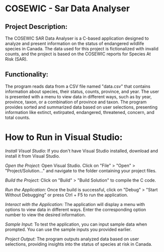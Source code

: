 # COSEWIC - Sar Data Analyser

## Project Description:
The COSEWIC SAR Data Analyser is a C-based application designed to analyze and present information on the status of endangered wildlife species in Canada. 
The data used for this project is fictionalized with invalid counts, and the project is based on the COSEWIC reports for Species At Risk (SAR).

## Functionality:
The program reads data from a CSV file named "data.csv" that contains information about species, their status, counts, province, and year.
The user is presented with a menu to view data in different ways, such as by year, province, taxon, or a combination of province and taxon.
The program provides sorted and summarized data based on user selections, presenting information like extinct, extirpated, endangered, threatened, concern, and total counts.

# How to Run in Visual Studio:
*Install Visual Studio:*
If you don't have Visual Studio installed, download and install it from Visual Studio.

*Open the Project:*
Open Visual Studio.
Click on "File" > "Open" > "Project/Solution..." and navigate to the folder containing your project files.

*Build the Project:*
Click on "Build" > "Build Solution" to compile the C code.

*Run the Application:*
Once the build is successful, click on "Debug" > "Start Without Debugging" or press Ctrl + F5 to run the application.

*Interact with the Application:*
The application will display a menu with options to view data in different ways.
Enter the corresponding option number to view the desired information.

*Sample Input:*
To test the application, you can input sample data when prompted. You can use the sample inputs you provided earlier.

*Project Output:*
The program outputs analyzed data based on user selections, providing insights into the status of species at risk in Canada.
